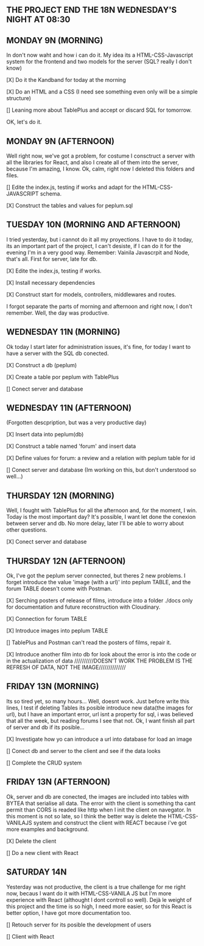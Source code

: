 ## THE PROJECT END THE 18N WEDNESDAY'S NIGHT AT 08:30

## MONDAY 9N (MORNING)

In don't now waht and how i can do it. My idea its a HTML-CSS-Javascript system for the frontend and two models for the server (SQL? really I don't know)

[X] Do it the Kandband for today at the morning

[X] Do an HTML and a CSS (I need see something even only will be a simple structure)

[] Leaning more about TablePlus and accept or discard SQL for tomorrow.

OK, let's do it.

## MONDAY 9N (AFTERNOON)

Well right now, we've got a problem, for costume I consctruct a server with all the libraries for React, and also I create all of them into the server, because I'm amazing, I know. Ok, calm, right now I deleted this folders and files.

[] Edite the index.js, testing if works and adapt for the HTML-CSS-JAVASCRIPT schema.

[X] Construct the tables and values for peplum.sql

## TUESDAY 10N (MORNING AND AFTERNOON)

I tried yesterday, but i cannot do it all my proyections. I have to do it today, its an important part of the project, I can't desiste, if I can do it for the evening I'm in a very good way. Remember: Vainila Javascrpit and Node, that's all. First for server, late for db.

[X] Edite the index.js, testing if works.

[X] Install necessary dependencies

[X] Construct start for models, controllers, middlewares and routes.

I forgot separate the parts of morning and afternoon and right now, I don't remember. Well, the day was productive.

## WEDNESDAY 11N (MORNING)

Ok today I start later for administration issues, it's fine, for today I want to have a server with the SQL db conected.

[X] Construct a db (peplum)

[X] Create a table por peplum with TablePlus

[] Conect server and database

## WEDNESDAY 11N (AFTERNOON)

(Forgotten descpription, but was a very productive day)

[X] Insert data into peplum(db)

[X] Construct a table named 'forum' and insert data

[X] Define values for forum: a review and a relation with peplum table for id

[] Conect server and database (Im working on this, but don't understood so well...)

## THURSDAY 12N (MORNING)

Well, I fought with TablePlus for all the afternoon and, for the moment, I win. Today is the most important day? It's possible, I want let done the conexion between server and db. No more delay, later I'll be able to worry about other questions.

[X] Conect server and database

## THURSDAY 12N (AFTERNOON)

Ok, I've got the peplum server connected, but theres 2 new problems. I forget introduce the value 'image (with a url)' into peplum TABLE, and the forum TABLE doesn't come with Postman.

[X] Serching posters of release of films, introduce into a folder ./docs only for documentation and future reconstruction with Cloudinary.

[X] Connection for forum TABLE

[X] Introduce images into peplum TABLE

[] TablePlus and Postman can't read the posters of films, repair it.

[X] Introduce another film into db for look about the error is into the code or in the actualization of data
//////////DOESN'T WORK THE PROBLEM IS THE REFRESH OF DATA, NOT THE IMAGE//////////////

## FRIDAY 13N (MORNING)

Its so tired yet, so many hours... Well, doesnt work. Just before write this lines, I test if deleting Tables its posible introduce new data(the images for url), but I have an important error, url isnt a property for sql, i was believed that all the week, but reading forums I see that not. Ok, I want finish all part of server and db if its posible...

[X] Investigate how yo can introduce a url into database for load an image

[] Conect db and server to the client and see if the data looks

[] Complete the CRUD system

## FRIDAY 13N (AFTERNOON)

Ok, server and db are conected, the images are included into tables with BYTEA that serialise all data. The error with the client is something tha cant permit than CORS is readed like http when I init the client on navegator. In this moment is not so late, so I think the better way is delete the HTML-CSS-VANILAJS system and construct the client with REACT because i've got more examples and background.

[X] Delete the client

[] Do a new client with React

## SATURDAY 14N

Yesterday was not productive, the client is a true challenge for me right now, becaus I want do it with HTML-CSS-VANILA JS but I'm more experience with React (althought I dont controll so well). Dejà le weight of this project and the time is so high, I need more easier, so for this React is better option, I have got more documentation too.

[] Retouch server for its posible the development of users

[] Client with React
